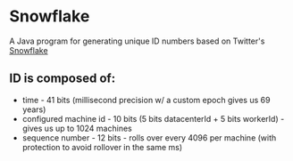 # Snowflake

A Java program for generating unique ID numbers based on Twitter's [Snowflake](https://github.com/twitter/snowflake)

## ID is composed of:
* time - 41 bits (millisecond precision w/ a custom epoch gives us 69 years)
* configured machine id - 10 bits (5 bits datacenterId + 5 bits workerId) - gives us up to 1024 machines
* sequence number - 12 bits - rolls over every 4096 per machine (with protection to avoid rollover in the same ms)
